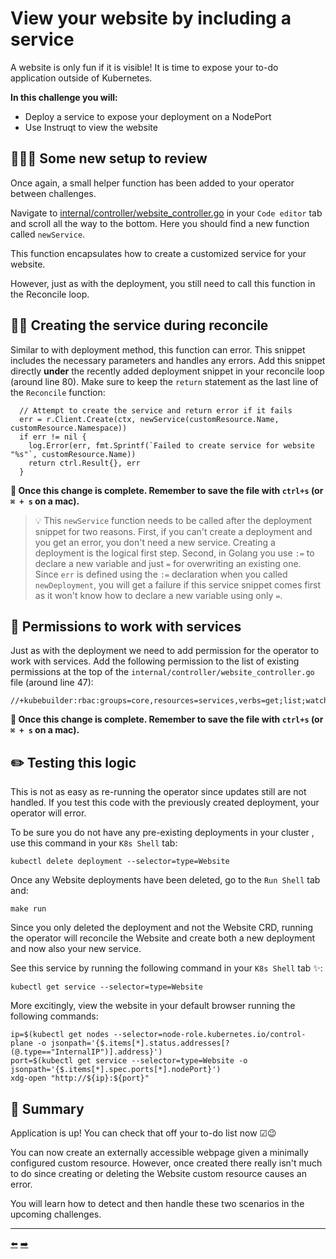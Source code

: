 # View your website by including a service

A website is only fun if it is visible! It is time to expose your to-do application outside of Kubernetes.

**In this challenge you will:**
* Deploy a service to expose your deployment on a NodePort
* Use Instruqt to view the website

## 🕵🏽‍♂️ Some new setup to review

Once again, a small helper function has been added to your operator between challenges.

Navigate to [internal/controller/website_controller.go](demo/internal/controller/website_controller.go) in your `Code editor` tab and scroll all the way to the bottom. Here you should find a new function called `newService`.

This function encapsulates how to create a customized service for your website.

However, just as with the deployment, you still need to call this function in the Reconcile loop.

## ✍🏾 Creating the service during reconcile

Similar to with deployment method, this function can error. This snippet includes the necessary parameters and handles any errors. Add this snippet directly **under** the recently added deployment snippet in your reconcile loop (around line 80). Make sure to keep the `return` statement as the last line of the `Reconcile` function:

```
  // Attempt to create the service and return error if it fails
  err = r.Client.Create(ctx, newService(customResource.Name, customResource.Namespace))
  if err != nil {
    log.Error(err, fmt.Sprintf(`Failed to create service for website "%s"`, customResource.Name))
    return ctrl.Result{}, err
  }
```

**💾 Once this change is complete. Remember to save the file with `ctrl+s` (or `⌘ + s` on a mac).**

> 💡 This `newService` function needs to be called after the deployment snippet for two reasons. First, if you can't create a deployment and you get an error, you don't need a new service. Creating a deployment is the logical first step. Second, in Golang you use `:=` to declare a new variable and just `=` for overwriting an existing one. Since `err` is defined using the `:=` declaration when you called `newDeployment`, you will get a failure if this service snippet comes first as it won't know how to declare a new variable using only `=`.

## 🛂 Permissions to work with services

Just as with the deployment we need to add permission for the operator to work with services. Add the following permission to the list of existing permissions at the top of the `internal/controller/website_controller.go` file (around line 47):

```
//+kubebuilder:rbac:groups=core,resources=services,verbs=get;list;watch;create;update;patch;delete
```

**💾 Once this change is complete. Remember to save the file with `ctrl+s` (or `⌘ + s` on a mac).**

## ✏️ Testing this logic

This is not as easy as re-running the operator since updates still are not handled. If you test this code with the previously created deployment, your operator will error.

To be sure you do not have any pre-existing deployments in your cluster , use this command in your `K8s Shell` tab:

```
kubectl delete deployment --selector=type=Website
```

Once any Website deployments have been deleted, go to the `Run Shell` tab and:

```
make run
```

Since you only deleted the deployment and not the Website CRD, running the operator will reconcile the Website and create both a new deployment and now also your new service.

See this service by running the following command in your `K8s Shell` tab ✨:

```
kubectl get service --selector=type=Website
```

More excitingly, view the website in your default browser running the following commands:

```
ip=$(kubectl get nodes --selector=node-role.kubernetes.io/control-plane -o jsonpath='{$.items[*].status.addresses[?(@.type=="InternalIP")].address}')
port=$(kubectl get service --selector=type=Website -o jsonpath='{$.items[*].spec.ports[*].nodePort}')
xdg-open "http://${ip}:${port}"
```

## 📕 Summary

Application is up! You can check that off your to-do list now ☑😉

You can now create an externally accessible webpage given a minimally configured custom resource. However, once created there really isn't much to do since creating or deleting the Website custom resource causes an error.

You will learn how to detect and then handle these two scenarios in the upcoming challenges.

<hr>
<a href="../07-deploy-your-website-from-the-operator/">⬅️</a>
<a href="../09-gracefully-detect-an-update-request/">➡️</a>

